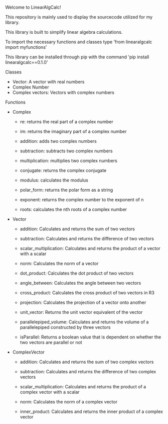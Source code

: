 Welcome to LinearAlgCalc!

This repository is mainly used to display the sourcecode utilized for my library.

This library is built to simplify linear algebra calculations.

To import the necessary functions and classes type 'from linearalgcalc import myfunctions'

This library can be installed through pip with the command 'pip install linearalgcalc==0.1.0'

Classes
 - Vector: A vector with real numbers
 - Complex Number
 - Complex vectors: Vectors with complex numbers
 
 
 Functions
 - Complex
    - re: returns the real part of a complex number
 
    - im: returns the imaginary part of a complex number
 
    - addition: adds two complex numbers
    
    - subtraction: subtracts two complex numbers
    
    - multiplication: multiplies two complex numbers
    
    - conjugate: returns the complex conjugate 
    
    - modulus: calculates the modulus
    
    - polar_form: returns the polar form as a string
    
    - exponent: returns the complex number to the exponent of n
    
    - roots: calculates the nth roots of a complex number
    
    
 - Vector
    - addition: Calculates and returns the sum of two vectors
    
    - subtraction: Calculates and returns the difference of two vectors
  
    - scalar_multiplication: Calculates and returns the product of a vector with a scalar
    
    - norm: Calculates the norm of a vector
    
    - dot_product: Calculates the dot product of two vectors
    
    - angle_between: Calculates the angle between two vectors
    
    - cross_product: Calculates the cross product of two vectors in R3
    
    - projection: Calculates the projection of a vector onto another
    
    - unit_vector: Returns the unit vector equivalent of the vector
    
    - parallelepiped_volume: Calculates and returns the volume of a parallelepiped constructed by three vectors

    - isParallel: Returns a boolean value that is dependent on whether the two vectors are parallel or not
    
 - ComplexVector
    - addition: Calculates and returns the sum of two complex vectors
    
    - subtraction: Calculates and returns the difference of two complex vectors
  
    - scalar_multiplication: Calculates and returns the product of a complex vector with a scalar
    
    - norm: Calculates the norm of a complex vector
    
    - inner_product: Calculates and returns the inner product of a complex vector
